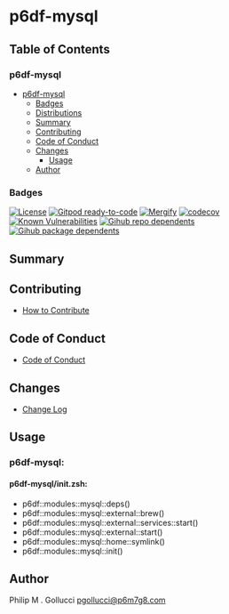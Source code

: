 # p6df-mysql

## Table of Contents


### p6df-mysql
- [p6df-mysql](#p6df-mysql)
  - [Badges](#badges)
  - [Distributions](#distributions)
  - [Summary](#summary)
  - [Contributing](#contributing)
  - [Code of Conduct](#code-of-conduct)
  - [Changes](#changes)
    - [Usage](#usage)
  - [Author](#author)

### Badges

[![License](https://img.shields.io/badge/License-Apache%202.0-yellowgreen.svg)](https://opensource.org/licenses/Apache-2.0)
[![Gitpod ready-to-code](https://img.shields.io/badge/Gitpod-ready--to--code-blue?logo=gitpod)](https://gitpod.io/#https://github.com/p6m7g8/p6df-mysql)
[![Mergify](https://img.shields.io/endpoint.svg?url=https://gh.mergify.io/badges/p6m7g8/p6df-mysql/&style=flat)](https://mergify.io)
[![codecov](https://codecov.io/gh/p6m7g8/p6df-mysql/branch/master/graph/badge.svg?token=14Yj1fZbew)](https://codecov.io/gh/p6m7g8/p6df-mysql)
[![Known Vulnerabilities](https://snyk.io/test/github/p6m7g8/p6df-mysql/badge.svg?targetFile=package.json)](https://snyk.io/test/github/p6m7g8/p6df-mysql?targetFile=package.json)
[![Gihub repo dependents](https://badgen.net/github/dependents-repo/p6m7g8/p6df-mysql)](https://github.com/p6m7g8/p6df-mysql/network/dependents?dependent_type=REPOSITORY)
[![Gihub package dependents](https://badgen.net/github/dependents-pkg/p6m7g8/p6df-mysql)](https://github.com/p6m7g8/p6df-mysql/network/dependents?dependent_type=PACKAGE)

## Summary

## Contributing

- [How to Contribute](CONTRIBUTING.md)

## Code of Conduct

- [Code of Conduct](https://github.com/p6m7g8/.github/blob/master/CODE_OF_CONDUCT.md)

## Changes

- [Change Log](CHANGELOG.md)

## Usage

### p6df-mysql:

#### p6df-mysql/init.zsh:

- p6df::modules::mysql::deps()
- p6df::modules::mysql::external::brew()
- p6df::modules::mysql::external::services::start()
- p6df::modules::mysql::external::start()
- p6df::modules::mysql::home::symlink()
- p6df::modules::mysql::init()



## Author

Philip M . Gollucci <pgollucci@p6m7g8.com>
